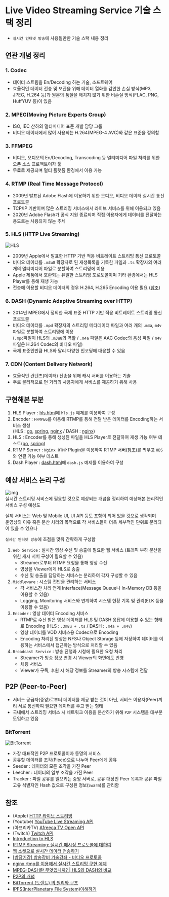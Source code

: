 # Live Video Streaming Service 기술 스택 정리
- `실시간 인터넷 방송`에 사용될만한 기술 스택 내용 정리

## 연관 개념 정리
### 1. Codec  
- 데이터 스트림을 En/Decoding 하는 기술, 소프트웨어  
- 효율적인 데이터 전송 및 보관을 위해 데이터 열화를 감안한 손실 방식(MP3, JPEG, H.264 등)과 원본의 품질을 해치지 않기 위한 비손실 방식(FLAC, PNG, HuffYUV 등)이 있음  

### 2. MPEG(Moving Picture Experts Group)  
- ISO, IEC 산하의 멀티미디어 표준 개발 담당 그룹  
- 비디오 데이터에서 많이 사용되는 H.264(MPEG-4 AVC)와 같은 표준을 정의함  

### 3. FFMPEG  
- 비디오, 오디오의 En/Decoding, Transcoding 등 멀티미디어 파일 처리를 위한 오픈 소스 프로젝트이자 툴  
- 무료로 제공되며 멀티 플랫폼 환경에서 이용 가능

### 4. RTMP (Real Time Message Protocol)  
- 2009년 발표된 Adobe Flash에 이용하기 위한 오디오, 비디오 데이터 실시간 통신 프로토콜  
- TCP/IP 기반이며 많은 스트리밍 서비스에서 라이브 서비스를 위해 이용되고 있음  
- 2020년 Adobe Flash가 공식 지원 종료되며 직접 이용자에게 데이터를 전달하는 용도로는 사용되지 않는 추세  

### 5. HLS (HTTP Live Streaming)  
![HLS](https://docs-assets.developer.apple.com/published/f089b49e80af12371bab35ee7275c735/http-live-streaming-1~dark@2x.png)  
- 2009년 Apple에서 발표한 HTTP 기반 적응 비트레이트 스트리밍 통신 프로토콜  
- 비디오 데이터를 `.m3u8` 확장자로 된 재생목록을 기록한 파일과 `.ts` 확장자의 여러 개의 멀티미디어 파일로 분할하여 스트리밍에 이용  
- Apple 제품에서 호환되는 유일한 스트리밍 포로토콜이며 기타 환경에서는 HLS Player를 통해 재생 가능  
- 전송에 이용할 비디오 데이터의 경우 H.264, H.265 Encoding 이용 필요 ([참조](https://www.cloudflare.com/ko-kr/learning/video/what-is-mpeg-dash/))

### 6. DASH (Dynamic Adaptive Streaming over HTTP)  
- 2014년 MPEG에서 정의한 국제 표준 HTTP 기반 적응 비트레이트 스트리밍 통신 프로토콜  
- 비디오 데이터를 `.mpd` 확장자의 스트리밍 메타데이터 파일과 여러 개의 `.m4a`, `m4v` 파일로 분할하여 스트리밍에 이용  
  (`.mpd`파일이 HLS의 `.m3u8`의 역할 / `.m4a` 파일은 AAC Codec의 음성 파일 / `m4v` 파일은 H.264 Codec의 비디오 파일)
- 국제 표준인만큼 HLS와 달리 다양한 인코딩에 대응할 수 있음  

### 7. CDN (Content Delivery Network)  
- 효율적인 컨텐츠(데이터) 전송을 위해 캐시 서버를 이용하는 기술  
- 주로 물리적으로 먼 거리의 사용자에게 서비스를 제공하기 위해 사용

## 구현해본 부분
1. HLS Player : [hls.html](https://github.com/HashCitrine/testLiveVideoStreamingService/blob/master/page/hls.html)에 `hls.js` 예제를 이용하여 구성
2. Encoder : `FFMPEG`를 이용해 RTMP를 통해 전달 받은 데이터를 Encoding하는 서비스 생성  
   (HLS : [go](https://github.com/HashCitrine/testLiveVideoStreamingService/blob/master/go/service/hls.go#L31), [spring](https://github.com/HashCitrine/testLiveVideoStreamingService/blob/master/spring/src/main/java/com/example/hls/service/HlsService.java#L30), [nginx](https://github.com/HashCitrine/testLiveVideoStreamingService/blob/master/nginx/nginx.conf#L47) / DASH : [nginx](https://github.com/HashCitrine/testLiveVideoStreamingService/blob/master/nginx/nginx.conf#L57))
3. HLS : Encoder를 통해 생성된 파일을 HLS Player로 전달하여 재생 가능 여부 테스트([go](https://github.com/HashCitrine/testLiveVideoStreamingService/blob/master/go/handle/handle.go#L11), [spring](https://github.com/HashCitrine/testLiveVideoStreamingService/blob/master/spring/src/main/java/com/example/hls/service/HlsService.java#L17))
4. RTMP Server : `Nginx RTMP` Plugin을 이용하여 RTMP 서버([참조](https://github.com/HashCitrine/testLiveVideoStreamingService/blob/master/nginx/nginx.conf#L5))를 띄우고 `OBS`와 연결 가능 여부 테스트
5. Dash Player : [dash.html](https://github.com/HashCitrine/testLiveVideoStreamingService/blob/master/page/dash.html)에 `dash.js` 예제를 이용하여 구성

## 예상 서비스 논리 구성
![img](https://github.com/HashCitrine/testLiveVideoStreamingService/assets/38382859/f0ff3a77-fe00-4f83-b688-7e787f603ee7)  
실시간 스트리밍 서비스에 필요할 것으로 예상되는 개념을 정리하여 예상해본 논리적인 서비스 구성 예상도  

실제 서비스는 Web 및 Mobile UI, UI API 등도 포함이 되어 있을 것으로 생각되며  
운영상의 이유 혹은 분산 처리의 목적으로 각 서비스들이 더욱 세부적인 단위로 분리되어 있을 수 있으나  

`실시간 인터넷 방송`에 초점을 맞춰 간략하게 구성함

1. `Web Service` : 실시간 영상 수신 및 송출에 필요한 웹 서비스 (트래픽 부하 분산을 위한 캐시 서버 구성이 필요할 수 있음)
   - Streamer로부터 RTMP 요청을 통해 영상 수신
   - 영상을 Viewer에게 HLS로 송출
   - 수신 및 송출을 담당하는 서비스는 분리하여 각자 구성할 수 있음
2. `Middleware` : 시스템 전반을 관리하는 서비스
   - 각 서비스간 처리 연계 Interface(Message Queue나 In-Memory DB 등을 이용할 수 있음)
   - Logging, Monitoring 서비스와 연계하여 시스템 현황 기록 및 관리(ELK 등을 이용할 수 있음)
3. `Encoder` : 영상 데이터 Encoding 서비스
   - RTMP로 수신 받은 영상 데이터를 HLS 및 DASH 응답에 이용할 수 있는 형태로 Encoding (HLS : `.3m8u + .ts` / DASH : `.m4a + .m4v`)
   - 영상 데이터를 VOD 서비스용 Codec으로 Encoding
   - Encoding 처리된 영상은 NFS나 Object Storage 등에 저장하여 데이터를 이용하는 서비스에서 접근하는 방식으로 처리할 수 있음  
4. `Broadcast Service` : 방송 진행과 시청에 필요한 요청 처리
   - Streamer가 방송 정보 변경 시 Viewer의 화면에도 반영
   - 채팅 서비스
   - Viewer가 구독, 후원 시 해당 정보를 Streamer의 방송 시스템에 전달


## P2P (Peer-to-Peer)
- 서비스 공급자(중앙)로부터 데이터를 제공 받는 것이 아닌, 서비스 이용자(Peer)끼리 서로 통신하여 필요한 데이터를 주고 받는 형태
- 국내에서 스트리밍 서비스 시 네트워크 이용을 분산하기 위해 `P2P` 시스템을 대부분 도입하고 있음

### BitTorrent
![BitTorrent](https://media.hswstatic.com/eyJidWNrZXQiOiJjb250ZW50Lmhzd3N0YXRpYy5jb20iLCJrZXkiOiJnaWZcL2JpdHRvcnJlbnQtNi5naWYiLCJlZGl0cyI6eyJyZXNpemUiOnsid2lkdGgiOjI5MH19fQ==)
- 가장 대표적인 P2P 프로토콜이자 동명의 서비스  
- 공유할 데이터를 조각(Piece)으로 나누어 Peer에게 공유
- Seeder : 데이터의 모든 조각을 가진 Peer
- Leecher : 데이터의 일부 조각을 가진 Peer
- Tracker : 파일 공유를 일으키는 중앙 서버로, 공유 대상인 Peer 목록과 공유 파일 고유 식별자인 Hash 값으로 구성된 정보(`Swarm`)를 관리함

## 참조
- (Apple) [HTTP 라이브 스트리밍](https://developer.apple.com/documentation/http-live-streaming#Encode-and-deliver-streaming-media)
- (Youtube) [YouTube Live Streaming API](https://developers.google.com/youtube/v3/live/life-of-a-broadcast?hl=ko)
- (아프리카TV) [Afreeca TV Open API](https://developers.afreecatv.com/?szWork=openapi)
- (Twitch) [Twitch API](https://dev.twitch.tv/docs/api)
- [Introduction to HLS](https://medium.com/@hongseongho/introduction-to-hls-e7186f411a02)
- [RTMP Streaming: 실시간 메시징 프로토콜에 대하여](https://growthvalue.tistory.com/178)
- [웹 소켓으로 실시간 데이터 전송하기](https://velog.io/@skh9797/%EC%9B%B9-%EC%86%8C%EC%BC%93%EC%9C%BC%EB%A1%9C-%EC%8B%A4%EC%8B%9C%EA%B0%84-%EB%8D%B0%EC%9D%B4%ED%84%B0-%EC%A0%84%EC%86%A1%ED%95%98%EA%B8%B0)
- [[방장기강] 방송장비 기술강좌 - 비디오 프로토콜](https://youtu.be/sUtIxxTkpOA?si=YjPP8R-ICrJ1hQvi)
- [nginx rtmp를 이용해서 실시간 스트리밍 구현 예제](https://qteveryday.tistory.com/372)
- [MPEG-DASH란 무엇입니까? | HLS와 DASH의 비교](https://www.cloudflare.com/ko-kr/learning/video/what-is-mpeg-dash/)
- [P2P의 개념](https://ddongwon.tistory.com/75)
- [BitTorrent (토렌트) 의 원리와 구조](https://blog.naver.com/manhdh/220038243469)
- [IPFS(InterPlanetary File System)이해하기](https://medium.com/@kblockresearch/8-ipfs-interplanetary-file-system-%EC%9D%B4%ED%95%B4%ED%95%98%EA%B8%B0-1%EB%B6%80-http-web%EC%9D%84-%EB%84%98%EC%96%B4%EC%84%9C-ipfs-web%EC%9C%BC%EB%A1%9C-46382a2a6539)